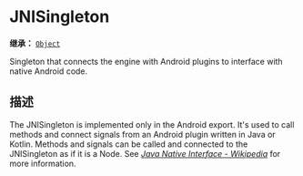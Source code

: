 <!-- ⚠ 请勿编辑本文件 ⚠ -->
<!-- 本文档使用脚本从 WeDot 引擎源码仓库生成。 -->
<!-- 生成脚本：https://github.com/WeDot-Engine/WeDot/tree/4.3/doc/tools/make_md.py； -->
<!-- 原文件：https://github.com/WeDot-Engine/WeDot/tree/4.3/doc/classes/JNISingleton.xml。 -->

<div id="_class_jnisingleton"></div>

# JNISingleton

**继承：** [`Object`](class_object.md)

Singleton that connects the engine with Android plugins to interface with native Android code.

## 描述

The JNISingleton is implemented only in the Android export. It's used to call methods and connect signals from an Android plugin written in Java or Kotlin. Methods and signals can be called and connected to the JNISingleton as if it is a Node. See [*Java Native Interface - Wikipedia*](https://en.wikipedia.org/wiki/Java_Native_Interface) for more information.

[^virtual]: 本方法通常需要用户覆盖才能生效。
[^const]: 本方法无副作用，不会修改该实例的任何成员变量。
[^vararg]: 本方法除了能接受在此处描述的参数外，还能够继续接受任意数量的参数。
[^constructor]: 本方法用于构造某个类型。
[^static]: 调用本方法无需实例，可直接使用类名进行调用。
[^operator]: 本方法描述的是使用本类型作为左操作数的有效运算符。
[^bitfield]: 这个值是由下列位标志构成位掩码的整数。
[^void]: 无返回值。
